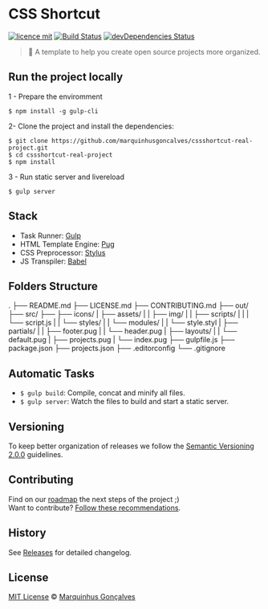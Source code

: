 # CSS Shortcut

[![licence mit](https://img.shields.io/badge/licence-MIT-blue.svg)](https://github.com/marquinhusgoncalves/cssshortcut-real-project/LICENSE.md)
[![Build Status](https://travis-ci.org/marquinhusgoncalves/cssshortcut-real-project.svg?branch=master)](https://travis-ci.org/marquinhusgoncalves/cssshortcut-real-project)
[![devDependencies Status](https://david-dm.org/marquinhusgoncalves/cssshortcut-real-project/dev-status.svg)](https://david-dm.org/marquinhusgoncalves/cssshortcut-real-project?type=dev)

> :rocket: A template to help you create open source projects more organized.

## Run the project locally

1 - Prepare the enviromment

`$ npm install -g gulp-cli`

2- Clone the project and install the dependencies:

```
$ git clone https://github.com/marquinhusgoncalves/cssshortcut-real-project.git
$ cd cssshortcut-real-project
$ npm install
```

3 - Run static server and livereload

`$ gulp server`

## Stack

- Task Runner: [Gulp](http://gulpjs.com/)
- HTML Template Engine: [Pug](https://pugjs.org/api/getting-started.html)
- CSS Preprocessor: [Stylus](http://stylus-lang.com/)
- JS Transpiler: [Babel](https://babeljs.io/)

## Folders Structure

.
├── README.md
├── LICENSE.md
├── CONTRIBUTING.md
├── out/
├── src/
├── ├── icons/
|   ├── assets/
|   |   ├── img/
|   |   ├── scripts/
|   |   |   └── script.js
|   |   └── styles/
|   |       └── modules/
|   |       └── style.styl
|   ├── partials/
|   |   ├── footer.pug
|   |   └── header.pug
|   ├── layouts/
|   |   └── default.pug
|   ├── projects.pug
|   └── index.pug
├── gulpfile.js
├── package.json
├── projects.json
├── .editorconfig
└── .gitignore

## Automatic Tasks

- `$ gulp build`: Compile, concat and minify all files.
- `$ gulp server`: Watch the files to build and start a static server.

## Versioning

To keep better organization of releases we follow the [Semantic Versioning 2.0.0](http://semver.org/) guidelines.

## Contributing
Find on our [roadmap](https://github.com/marquinhusgoncalves/cssshortcut-real-project/issues) the next steps of the project ;)
<br>
Want to contribute? [Follow these recommendations](https://github.com/marquinhusgoncalves/cssshortcut-real-project/CONTRIBUTING.md).

## History
See [Releases](https://github.com/marquinhusgoncalves/cssshortcut-real-project/releases) for detailed changelog.

## License
[MIT License](https://github.com/marquinhusgoncalves/cssshortcut-real-project/LICENSE.md) © [Marquinhus Gonçalves](http://marquinhusgoncalves.com/)
